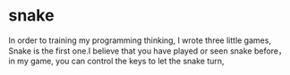 # snake
In order to training my programming thinking, I wrote three little games, Snake is the first one.I believe that you have played or seen snake before，in my game, you can control the keys to let the snake turn,
